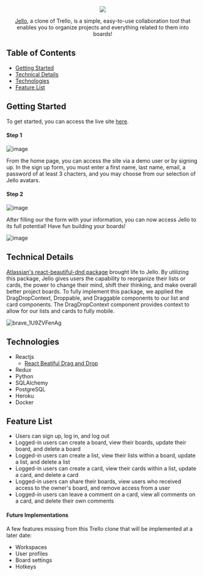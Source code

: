 <p align="center">
  <img src="https://user-images.githubusercontent.com/90283463/167225606-8d881f7c-071f-4029-b9d1-2e9492d11ee6.png" />
</p>

<p align="center">
   <a href="https://the-jello-app.herokuapp.com/home">Jello</a>, a clone of Trello, is a simple, easy-to-use collaboration tool that enables you to organize projects and everything related to them into boards!
</p>


## Table of Contents  
- [Getting Started](https://github.com/jonevanmoore/jello/edit/main/README.md#getting-started)
- [Technical Details](https://github.com/jonevanmoore/jello/edit/main/README.md#technical-details) 
- [Technologies](https://github.com/jonevanmoore/jello/edit/main/README.md#technologies)
- [Feature List](https://github.com/jonevanmoore/jello/edit/main/README.md#feature-list)  



## Getting Started
To get started, you can access the live site [here](https://the-jello-app.herokuapp.com/home). 

#### Step 1

![image](https://user-images.githubusercontent.com/90283463/167236617-3565654b-9add-4cdc-aa36-1db80bcd5fea.png)

From the home page, you can access the site via a demo user or by signing up. In the sign up form, you must enter a first name, last name, email, a password of at least 3 chacters, and you may choose from our selection of Jello avatars.

#### Step 2

![image](https://user-images.githubusercontent.com/90283463/167236691-f4591288-e10b-43d5-8ed5-b0374451f448.png)

After filling our the form with your information, you can now access Jello to its full potential! Have fun building your boards!

![image](https://user-images.githubusercontent.com/90283463/167236807-dfb05790-9161-406b-9bd6-fc1cd59ac98f.png)

## Technical Details
[Atlassian's react-beautiful-dnd package](https://github.com/atlassian/react-beautiful-dnd) brought life to Jello. By utilizing this package, Jello gives users the capability to reorganize their lists or cards, the power to change their mind, shift their thinking, and make overall better project boards. To fully implement this package, we applied the DragDropContext, Droppable, and Draggable components to our list and card components. The DragDropContext component provides context to allow for our lists and cards to fully mobile. 

![brave_1U9ZVFenAg](https://user-images.githubusercontent.com/90283463/167239263-3173870f-0e9e-4118-903e-5df8f4feb346.gif)


## Technologies
- Reactjs
   - [React Beatiful Drag and Drop](https://github.com/atlassian/react-beautiful-dnd)
- Redux
- Python
- SQLAlchemy
- PostgreSQL
- Heroku
- Docker

## Feature List
- Users can sign up, log in, and log out
- Logged-in users can create a board, view their boards, update their board, and delete a board
- Logged-in users can create a list, view their lists within a board, update a list, and delete a list
- Logged-in users can create a card, view their cards within a list, update a card, and delete a card
- Logged-in users can share their boards, view users who received access to the owner's board, and remove access from a user
- Logged-in users can leave a comment on a card, view all comments on a card, and delete their own comments

#### Future Implementations
A few features missing from this Trello clone that will be implemented at a later date:
- Workspaces
- User profiles
- Board settings
- Hotkeys
